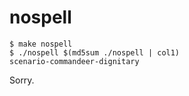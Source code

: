 # nospell

    $ make nospell
    $ ./nospell $(md5sum ./nospell | col1)
    scenario-commandeer-dignitary

Sorry.
